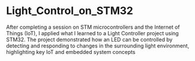 # Light_Control_on_STM32
After completing a session on STM microcontrollers and the Internet of Things (IoT), I applied what I learned to a Light Controller project using STM32. The project demonstrated how an LED can be controlled by detecting and responding to changes in the surrounding light environment, highlighting key IoT and embedded system concepts
